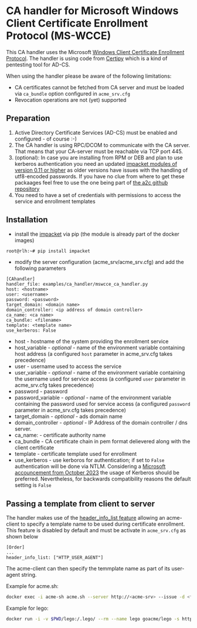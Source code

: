 <!-- markdownlint-disable  MD013 -->
<!-- wiki-title CA handler for Microsoft Windows Client Certificate Enrollment Protocol (MS-WCCE) -->
# CA handler for Microsoft Windows Client Certificate Enrollment Protocol (MS-WCCE)

This CA handler uses the Microsoft [Windows Client Certificate Enrollment Protocol](https://docs.microsoft.com/en-us/openspecs/windows_protocols/ms-wcce/446a0fca-7f27-4436-965d-191635518466). The handler is using code from [Certipy](https://github.com/ly4k/Certipy) which is a kind of pentesting tool for AD-CS.

When using the handler please be aware of the following limitations:

- CA certificates cannot be fetched from CA server and must be loaded via `ca_bundle` option configured in `acme_srv.cfg`
- Revocation operations are not (yet) supported

## Preparation

1. Active Directory Certificate Services (AD-CS) must be enabled and configured - of course :-)
2. The CA handler is using RPC/DCOM to communicate with the CA server. That means that your CA-server must be reachable via TCP port 445.
3. (optional): In case you are installing from RPM or DEB and plan to use kerberos authentication you need an updated [impacket modules of version 0.11 or higher](https://github.com/fortra/impacket) as older versions have issues with the handling of utf8-encoded passwords. If you have no clue from where to get these packaages feel free to use the one being part of [the a2c github repository](https://github.com/grindsa/sbom/tree/main/rpm-repo/RPMs)
4. You need to have a set of credentials with permissions to access the service and enrollment templates

## Installation

- install the [impacket](https://github.com/SecureAuthCorp/impacket) via pip (the module is already part of the docker images)

```bash
root@rlh:~# pip install impacket
```

- modify the server configuration (acme_srv/acme_srv.cfg) and add the following parameters

```config
[CAhandler]
handler_file: examples/ca_handler/mswcce_ca_handler.py
host: <hostname>
user: <username>
password: <password>
target_domain: <domain name>
domain_controller: <ip address of domain controller>
ca_name: <ca name>
ca_bundle: <filename>
template: <template name>
use_kerberos: False
```

- host - hostname of the system providing the enrollment service
- host_variable - *optional* - name of the environment variable containing host address (a configured `host` parameter in acme_srv.cfg takes precedence)
- user - username used to access the service
- user_variable - *optional* - name of the environment variable containing the username used for service access (a configured `user` parameter in acme_srv.cfg takes precedence)
- password - password
- password_variable - *optional* - name of the environment variable containing the password used for service access (a configured `password` parameter in acme_srv.cfg takes precedence)
- target_domain - *optional* - ads domain name
- domain_controller - *optional* - IP Address of the domain controller / dns server.
- ca_name: - certificate authority name
- ca_bundle - CA certificate chain in pem format delievered along with the client certificate
- template - certificate template used for enrollment
- use_kerberos - use kerboros for authentication; if set to `False` authentication will be done via NTLM. Considering a [Microsoft accouncement from October 2023](https://techcommunity.microsoft.com/t5/windows-it-pro-blog/the-evolution-of-windows-authentication/ba-p/3926848) the usage of Kerberos should be preferred. Nevertheless, for backwards compatibility reasons the default setting is `False`

## Passing a template from client to server

The handler makes use of the [header_info_list feature](header_info.md) allowing an acme-client to specify a template name to be used during certificate enrollment. This feature is disabled by default and must be activate in `acme_srv.cfg` as shown below

```config
[Order]
...
header_info_list: ["HTTP_USER_AGENT"]
```

The acme-client can then specify the temmplate name as part of its user-agent string.

Example for acme.sh:

```bash
docker exec -i acme-sh acme.sh --server http://<acme-srv> --issue -d <fqdn> --standalone --useragent template=foo --debug 3 --output-insecure
```

Example for lego:

```bash
docker run -i -v $PWD/lego:/.lego/ --rm --name lego goacme/lego -s http://<acme-srv> -a --email "lego@example.com" --user-agent template=foo -d <fqdn> --http run
```
